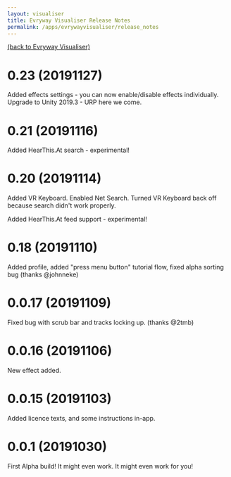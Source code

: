 ```yaml
---
layout: visualiser
title: Evryway Visualiser Release Notes
permalink: /apps/evrywayvisualiser/release_notes
---
```


[(back to Evryway Visualiser)](index)

# 0.23 (20191127)

Added effects settings - you can now enable/disable effects individually.
Upgrade to Unity 2019.3 - URP here we come.

# 0.21 (20191116)

Added HearThis.At search - experimental!

# 0.20 (20191114)

Added VR Keyboard.
Enabled Net Search.
Turned VR Keyboard back off because search didn't work properly.

Added HearThis.At feed support - experimental!

# 0.18 (20191110)

Added profile, added "press menu button" tutorial flow, fixed alpha sorting bug (thanks @johnneke)

# 0.0.17 (20191109)

Fixed bug with scrub bar and tracks locking up. (thanks @2tmb)

# 0.0.16 (20191106)

New effect added.

# 0.0.15 (20191103)

Added licence texts, and some instructions in-app.

# 0.0.1 (20191030)

First Alpha build! It might even work. It might even work for you!

